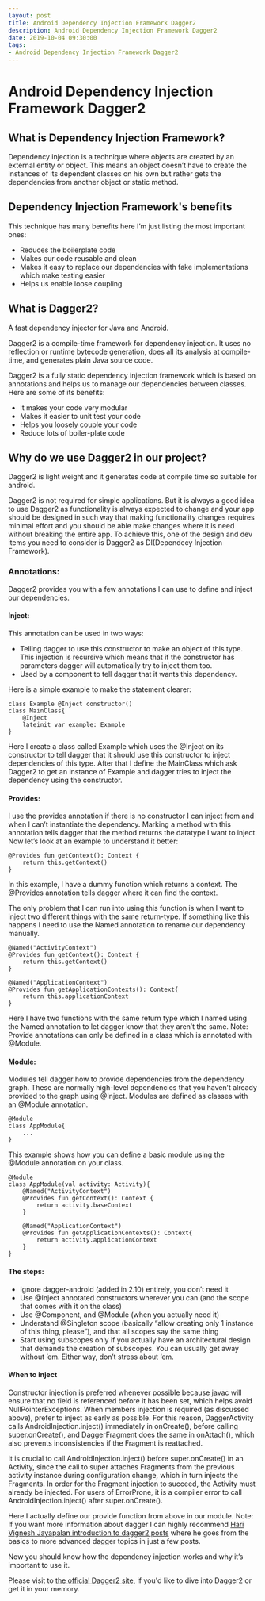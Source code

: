 ```yaml
---
layout: post
title: Android Dependency Injection Framework Dagger2
description: Android Dependency Injection Framework Dagger2
date: 2019-10-04 09:30:00
tags:
- Android Dependency Injection Framework Dagger2
---
```


# Android Dependency Injection Framework Dagger2

## What is Dependency Injection Framework?

Dependency injection is a technique where objects are created by an external entity or object. 
This means an object doesn’t have to create the instances of its dependent classes on his own but rather gets the dependencies from another object or static method.

## Dependency Injection Framework's benefits
This technique has many benefits here I’m just listing the most important ones:
* Reduces the boilerplate code
* Makes our code reusable and clean
* Makes it easy to replace our dependencies with fake implementations which make testing easier
* Helps us enable loose coupling

## What is Dagger2?

A fast dependency injector for Java and Android.

Dagger2 is a compile-time framework for dependency injection. 
It uses no reflection or runtime bytecode generation, does all its analysis at compile-time, and generates plain Java source code.

Dagger2 is a fully static dependency injection framework which is based on annotations and helps us to manage our dependencies between classes. 
Here are some of its benefits:
* It makes your code very modular
* Makes it easier to unit test your code
* Helps you loosely couple your code
* Reduce lots of boiler-plate code

## Why do we use Dagger2 in our project?

Dagger2 is light weight and it generates code at compile time so suitable for android.

Dagger2 is not required for simple applications. 
But it is always a good idea to use Dagger2 as functionality is always expected to change and your app should be designed in such way that making functionality changes requires minimal effort and you should be able make changes where it is need without breaking the entire app. 
To achieve this, one of the design and dev items you need to consider is Dagger2 as DI(Dependecy Injection Framework).

### Annotations:
Dagger2 provides you with a few annotations I can use to define and inject our dependencies.

#### Inject:
This annotation can be used in two ways:
* Telling dagger to use this constructor to make an object of this type. 
  This injection is recursive which means that if the constructor has parameters dagger will automatically try to inject them too.
* Used by a component to tell dagger that it wants this dependency.

Here is a simple example to make the statement clearer:
```
class Example @Inject constructor()
class MainClass{
    @Inject
    lateinit var example: Example
}
```

Here I create a class called Example which uses the @Inject on its constructor to tell dagger that it should use this constructor to inject dependencies of this type. 
After that I define the MainClass which ask Dagger2 to get an instance of Example and dagger tries to inject the dependency using the constructor.

#### Provides:

I use the provides annotation if there is no constructor I can inject from and when I can’t instantiate the dependency.
Marking a method with this annotation tells dagger that the method returns the datatype I want to inject. 
Now let’s look at an example to understand it better:
```
@Provides fun getContext(): Context {
    return this.getContext()
}
```

In this example, I have a dummy function which returns a context. 
The @Provides annotation tells dagger where it can find the context.

The only problem that I can run into using this function is when I want to inject two different things with the same return-type. 
If something like this happens I need to use the Named annotation to rename our dependency manually.
```
@Named("ActivityContext")
@Provides fun getContext(): Context {
    return this.getContext()
}

@Named("ApplicationContext")
@Provides fun getApplicationContexts(): Context{
    return this.applicationContext
}
```

Here I have two functions with the same return type which I named using the Named annotation to let dagger know that they aren’t the same.
Note: Provide annotations can only be defined in a class which is annotated with @Module.

#### Module:

Modules tell dagger how to provide dependencies from the dependency graph. 
These are normally high-level dependencies that you haven’t already provided to the graph using @Inject.
Modules are defined as classes with an @Module annotation.
```
@Module
class AppModule{
    ...
}
```

This example shows how you can define a basic module using the @Module annotation on your class.

```
@Module
class AppModule(val activity: Activity){
    @Named("ActivityContext")
    @Provides fun getContext(): Context {
        return activity.baseContext
    }

    @Named("ApplicationContext")
    @Provides fun getApplicationContexts(): Context{
        return activity.applicationContext
    }
}
```

#### The steps:
* Ignore dagger-android (added in 2.10) entirely, you don’t need it
* Use @Inject annotated constructors wherever you can (and the scope that comes with it on the class)
* Use @Component, and @Module (when you actually need it)
* Understand @Singleton scope (basically “allow creating only 1 instance of this thing, please”), and that all scopes say the same thing
* Start using subscopes only if you actually have an architectural design that demands the creation of subscopes. You can usually get away without ’em. Either way, don’t stress about ‘em.

#### When to inject
Constructor injection is preferred whenever possible because javac will ensure that no field is referenced before it has been set, which helps avoid NullPointerExceptions. 
When members injection is required (as discussed above), prefer to inject as early as possible. 
For this reason, DaggerActivity calls AndroidInjection.inject() immediately in onCreate(), before calling super.onCreate(), and DaggerFragment does the same in onAttach(), which also prevents inconsistencies if the Fragment is reattached.

It is crucial to call AndroidInjection.inject() before super.onCreate() in an Activity, since the call to super attaches Fragments from the previous activity instance during configuration change, which in turn injects the Fragments. In order for the Fragment injection to succeed, the Activity must already be injected. For users of ErrorProne, it is a compiler error to call AndroidInjection.inject() after super.onCreate().

Here I actually define our provide function from above in our module.
Note: If you want more information about dagger I can highly recommend [Hari Vignesh Jayapalan introduction to dagger2 posts](https://medium.com/@harivigneshjayapalan/dagger-2-for-android-beginners-introduction-be6580cb3edb) where he goes from the basics to more advanced dagger topics in just a few posts.

Now you should know how the dependency injection works and why it’s important to use it.

Please visit to [the official Dagger2 site](https://dagger.dev/android.html), if you'd like to dive into Dagger2 or get it in your memory.
